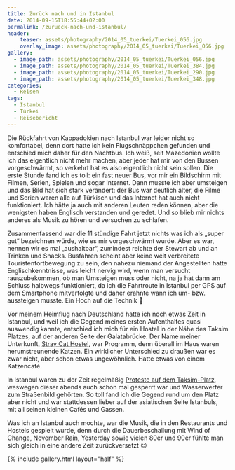 ```yaml
---
title: Zurück nach und in Istanbul
date: 2014-09-15T18:55:44+02:00
permalink: /zurueck-nach-und-istanbul/
header:
    teaser: assets/photography/2014_05_tuerkei/Tuerkei_056.jpg
    overlay_image: assets/photography/2014_05_tuerkei/Tuerkei_056.jpg
gallery:
  - image_path: assets/photography/2014_05_tuerkei/Tuerkei_056.jpg
  - image_path: assets/photography/2014_05_tuerkei/Tuerkei_384.jpg
  - image_path: assets/photography/2014_05_tuerkei/Tuerkei_290.jpg
  - image_path: assets/photography/2014_05_tuerkei/Tuerkei_348.jpg
categories:
  - Reisen
tags:
  - Istanbul
  - Türkei
  - Reisebericht
---
```

Die Rückfahrt von Kappadokien nach Istanbul war leider nicht so komfortabel, 
denn dort hatte ich kein Flugschnäppchen gefunden und entschied mich daher für den Nachtbus. 
Ich weiß, seit Mazedonien wollte ich das eigentlich nicht mehr machen, aber jeder hat mir von den Bussen vorgeschwärmt, 
so verkehrt hat es also eigentlich nicht sein sollen. Die erste Stunde fand ich es toll: ein fast neuer Bus, 
vor mir ein Bildschirm mit Filmen, Serien, Spielen und sogar Internet. 
Dann musste ich aber umsteigen und das Bild hat sich stark verändert: der Bus war deutlich älter, 
die Filme und Serien waren alle auf Türkisch und das Internet hat auch nicht funktioniert. 
Ich hätte ja auch mit anderen Leuten reden können, aber die wenigsten haben Englisch verstanden und geredet. 
Und so blieb mir nichts anderes als Musik zu hören und versuchen zu schlafen.

Zusammenfassend war die 11 stündige Fahrt jetzt nichts was ich als „super gut“ bezeichnen würde, wie es mir vorgeschwärmt wurde. 
Aber es war, nennen wir es mal „aushaltbar“, zumindest reichte der Stewart ab und an Trinken und Snacks. 
Busfahren scheint aber keine weit verbreitete Touristenfortbewegung zu sein, den nahezu niemand der Angestellten hatte Englischkenntnisse, 
was leicht nervig wird, wenn man versucht rauszubekommen, ob man Umsteigen muss oder nicht, 
na ja hat dann am Schluss halbwegs funktioniert, da ich die Fahrtroute in Istanbul per GPS auf dem Smartphone mitverfolgte 
und daher erahnte wann ich um- bzw. aussteigen musste. Ein Hoch auf die Technik 🙂

Vor meinem Heimflug nach Deutschland hatte ich noch etwas Zeit in Istanbul, und weil ich die Gegend meines ersten Aufenthaltes quasi auswendig kannte, 
entschied ich mich für ein Hostel in der Nähe des Taksim Platzes, auf der anderen Seite der Galatabrücke. 
Der Name meiner Unterkunft, [Stray Cat Hostel](http://www.hostelstraycat.com/), war Programm, 
denn überall im Haus waren herumstreunende Katzen. Ein wirklicher Unterschied zu draußen war es zwar nicht, aber schon etwas ungewöhnlich. 
Hatte etwas von einem Katzencafé.

In Istanbul waren zu der Zeit regelmäßig [Proteste auf dem Taksim-Platz](http://www.n-tv.de/politik/Taksim-Platz-mit-Wasserwerfern-geraeumt-article10872191.html), 
weswegen dieser abends auch schon mal gesperrt war und Wasserwerfer zum Straßenbild gehörten. 
So toll fand ich die Gegend rund um den Platz aber nicht und war stattdessen lieber auf der asiatischen Seite Istanbuls, 
mit all seinen kleinen Cafés und Gassen.

Was ich an Istanbul auch mochte, war die Musik, die in den Restaurants und Hostels gespielt wurde, 
denn durch die Dauerbeschallung mit Wind of Change, November Rain, Yesterday sowie vielen 80er und 90er fühlte man sich gleich 
in eine andere Zeit zurückversetzt 😉

{% include gallery.html layout="half" %}